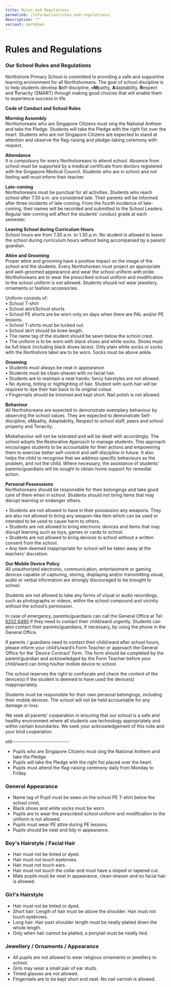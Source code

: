 ```yaml
---
title: Rules and Regulations
permalink: /information/rules-and-regulations/
description: ""
variant: markdown
---
```

# **Rules and Regulations**

### Our School Rules and Regulations

Northshore Primary School is committed to providing a safe and supportive learning environment for all Northshoreans.  The goal of school discipline is to help students develop **S**elf-discipline, e**M**pathy, **A**daptability, **R**espect and **T**enacity (SMART) through making good choices that will enable them to experience success in life.  

**Code of Conduct and School Rules**

**Morning Assembly**  
Northshoreans who are Singapore Citizens must sing the National Anthem and take the Pledge. Students will take the Pledge with the right fist over the heart. Students who are not Singapore Citizens are expected to stand at attention and observe the flag-raising and pledge-taking ceremony with respect.

**Attendance**  
It is compulsory for every Northshoreans to attend school. Absence from school must be supported by a medical certificate from doctors registered with the Singapore Medical Council. Students who are in school and not feeling well must inform their teacher.

**Late-coming**  
Northshoreans must be punctual for all activities.  Students who reach school after 7.30 a.m. are considered late.  Their parents will be informed after three incidents of late-coming.  From the fourth incidence of late-coming, their names will be recorded and submitted to the School Leaders.  Regular late-coming will affect the students’ conduct grade at each semester.

**Leaving School during Curriculum Hours**  
School hours are from 7.30 a.m. to 1.30 p.m.  No student is allowed to leave the school during curriculum hours without being accompanied by a parent/ guardian.

**Attire and Grooming**  
Proper attire and grooming have a positive impact on the image of the school and the students.  Every Northshorean must project an appropriate and well-groomed appearance and wear the school uniform with pride.  
Northshoreans are to wear the prescribed school uniform and modification to the school uniform is not allowed. Students should not wear jewellery, ornaments or fashion accessories.

Uniform consists of:  
•	School T-shirt  
•	School skirt/School shorts  
•	School PE shorts are be worn only on days when there are PAL and/or PE lessons.   
•	School T-shirts must be tucked out.    
•	School skirt should be knee length.  
•	The name tag of the student should be sewn below the school crest.  
•	The uniform is to be worn with black shoes and white socks.  Shoes must be full black (including black shoes laces).  Only plain white socks or socks with the Northshore label are to be worn. Socks must be above ankle.  

**Grooming**  
•	Students must always be neat in appearance.  
•	Students must be clean-shaven with no facial hair.    
•	Students are to maintain a neat hairdo; fancy hairstyles are not allowed.  
•	No dyeing, tinting or highlighting of hair.  Student with such hair will be required to dye their hair back to its original colour.  
•	Fingernails should be trimmed and kept short.  Nail polish is not allowed.

**Behaviour**  
All Northshoreans are expected to demonstrate exemplary behaviour by observing the school values.  They are expected to demonstrate Self-discipline, eMpathy, Adaptability, Respect to school staff, peers and school property and Tenacity. 

Misbehaviour will not be tolerated and will be dealt with accordingly.  The school adopts the Restorative Approach to manage students. This approach encourages students to be accountable for their actions and empowering them to exercise better self-control and self-discipline in future. It also helps the child to recognise that we address specific behaviours as the problem, and not the child.  Where necessary, the assistance of students’ parents/guardians will be sought to obtain home support for remedial action.

**Personal Possessions**  
Northshoreans should be responsible for their belongings and take good care of them when in school. Students should not bring items that may disrupt learning or endanger others.

•	Students are not allowed to have in their possession any weapons. They are also not allowed to bring any weapon-like item which can be used or intended to be used to cause harm to others.  
•	Students are not allowed to bring electronic devices and items that may disrupt learning such as toys, games or cards to school.  
•	Students are not allowed to bring devices to school without a written consent from the school.  
•	Any item deemed inappropriate for school will be taken away at the teachers’ discretion.

**Our Mobile Device Policy**  
All unauthorized electronic, communication, entertainment or gaming devices capable of capturing, storing, displaying and/or transmitting visual, audio or verbal information are strongly discouraged to be brought to school.  

Students are not allowed to take any forms of visual or audio recordings, such as photographs or videos, within the school compound and vicinity without the school’s permission.

In case of emergency, parents/guardians can call the General Office at Tel: <ins>6202 6490</ins>  if they need to contact their child/ward urgently. Students can also contact their parents/guardians, if necessary, by using the phone in the General Office.

If parents / guardians need to contact their child/ward after school hours, please inform your child’s/ward’s Form Teacher or approach the General Office for the ‘Device Contract’ form.  The form should be completed by the parent/guardian and acknowledged by the Form Teacher before your child/ward can bring his/her mobile device to school.

The school reserves the right to confiscate and check the content of the device(s) if the student is deemed to have used the device(s) inappropriately. 

Students must be responsible for their own personal belongings, including their mobile devices. The school will not be held accountable for any damage or loss.

We seek all parents’ cooperation in ensuring that our school is a safe and healthy environment where all students use technology appropriately and within certain boundaries. We seek your acknowledgement of this note and your kind cooperation.








old----------------------------

*   Pupils who are Singapore Citizens must sing the National Anthem and take the Pledge.
*   Pupils will take the Pledge with the right fist placed over the heart.
*   Pupils must attend the flag-raising ceremony daily from Monday to Friday.

### General Appearance

*   Name tag of Pupil must be sewn on the school PE T-shirt below the school crest.
*   Black shoes and white socks must be worn.
*   Pupils are to wear the prescribed school uniform and modification to the uniform is not allowed.
*   Pupils must wear PE attire during PE lessons.
*   Pupils should be neat and tidy in appearance.

### Boy's Hairstyle / Facial Hair

*   Hair must not be tinted or dyed.
*   Hair must not touch eyebrows.
*   Hair must not touch ears.
*   Hair must not touch the collar and must have a sloped or tapered cut.
*   Male pupils must be neat in appearance, clean-shaven and no facial hair is allowed.

### Girl's Hairstyle

*   Hair must not be tinted or dyed.
*   Short hair: Length of hair must be above the shoulder. Hair must not touch eyebrows.
*   Long hair: Hair past shoulder length must be neatly plaited down the whole length.&nbsp;
*   Only when hair cannot be plaited, a ponytail must be neatly tied.

### Jewellery / Ornaments / Appearance

*   All pupils are not allowed to wear religious ornaments or jewellery to school.
*   Girls may wear a small pair of ear studs.
*   Tinted glasses are not allowed.
*   Fingernails are to be kept short and neat. No nail varnish is allowed.